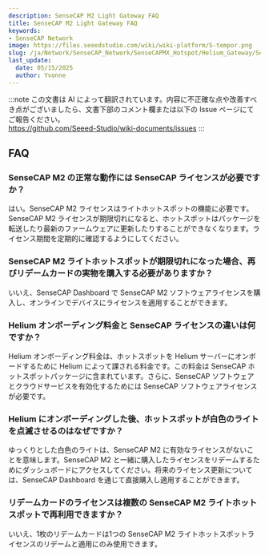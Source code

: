 ```yaml
---
description: SenseCAP M2 Light Gateway FAQ
title: SenseCAP M2 Light Gateway FAQ
keywords:
- SenseCAP Network
image: https://files.seeedstudio.com/wiki/wiki-platform/S-tempor.png
slug: /ja/Network/SenseCAP_Network/SenseCAPMX_Hotspot/Helium_Gateway/SenseCAP_M2_Light/FAQ
last_update:
  date: 05/15/2025
  author: Yvonne
---
```

:::note
この文書は AI によって翻訳されています。内容に不正確な点や改善すべき点がございましたら、文書下部のコメント欄または以下の Issue ページにてご報告ください。  
https://github.com/Seeed-Studio/wiki-documents/issues
:::

## FAQ

### SenseCAP M2 の正常な動作には SenseCAP ライセンスが必要ですか？

はい。SenseCAP M2 ライセンスはライトホットスポットの機能に必要です。SenseCAP M2 ライセンスが期限切れになると、ホットスポットはパッケージを転送したり最新のファームウェアに更新したりすることができなくなります。ライセンス期間を定期的に確認するようにしてください。

### SenseCAP M2 ライトホットスポットが期限切れになった場合、再びリデームカードの実物を購入する必要がありますか？

いいえ、SenseCAP Dashboard で SenseCAP M2 ソフトウェアライセンスを購入し、オンラインでデバイスにライセンスを適用することができます。

### Helium オンボーディング料金と SenseCAP ライセンスの違いは何ですか？

Helium オンボーディング料金は、ホットスポットを Helium サーバーにオンボードするために Helium によって課される料金です。この料金は SenseCAP ホットスポットパッケージに含まれています。さらに、SenseCAP ソフトウェアとクラウドサービスを有効化するためには SenseCAP ソフトウェアライセンスが必要です。

### Helium にオンボーディングした後、ホットスポットが白色のライトを点滅させるのはなぜですか？

ゆっくりとした白色のライトは、SenseCAP M2 に有効なライセンスがないことを意味します。SenseCAP M2 と一緒に購入したライセンスをリデームするためにダッシュボードにアクセスしてください。将来のライセンス更新については、SenseCAP Dashboard を通じて直接購入し適用することができます。

### リデームカードのライセンスは複数の SenseCAP M2 ライトホットスポットで再利用できますか？

いいえ、1枚のリデームカードは1つの SenseCAP M2 ライトホットスポットライセンスのリデームと適用にのみ使用できます。